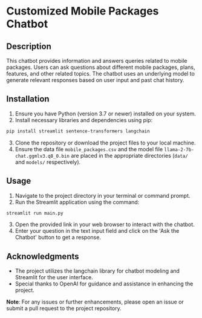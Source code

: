 
# Customized Mobile Packages Chatbot

## Description
This chatbot provides information and answers queries related to mobile packages. Users can ask questions about different mobile packages, plans, features, and other related topics. The chatbot uses an underlying model to generate relevant responses based on user input and past chat history.

## Installation
1. Ensure you have Python (version 3.7 or newer) installed on your system.
2. Install necessary libraries and dependencies using pip:
```bash
pip install streamlit sentence-transformers langchain
```
3. Clone the repository or download the project files to your local machine.
4. Ensure the data file `mobile_packages.csv` and the model file `llama-2-7b-chat.ggmlv3.q8_0.bin` are placed in the appropriate directories (`data/` and `models/` respectively).

## Usage
1. Navigate to the project directory in your terminal or command prompt.
2. Run the Streamlit application using the command:
```bash
streamlit run main.py
```
3. Open the provided link in your web browser to interact with the chatbot.
4. Enter your question in the text input field and click on the 'Ask the Chatbot' button to get a response.

## Acknowledgments
- The project utilizes the langchain library for chatbot modeling and Streamlit for the user interface.
- Special thanks to OpenAI for guidance and assistance in enhancing the project.

**Note**: For any issues or further enhancements, please open an issue or submit a pull request to the project repository.
